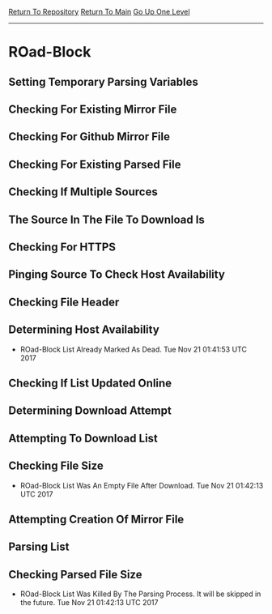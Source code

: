 [Return To Repository](https://github.com/deathbybandaid/piholeparser/)
[Return To Main](https://github.com/deathbybandaid/piholeparser/blob/master/RecentRunLogs/Mainlog.md)
[Go Up One Level](https://github.com/deathbybandaid/piholeparser/blob/master/RecentRunLogs/TopLevelScripts/30-Processing-Blacklists.md)
____________________________________
# ROad-Block
## Setting Temporary Parsing Variables
## Checking For Existing Mirror File
## Checking For Github Mirror File
## Checking For Existing Parsed File
## Checking If Multiple Sources
## The Source In The File To Download Is
## Checking For HTTPS
## Pinging Source To Check Host Availability
## Checking File Header
## Determining Host Availability
* ROad-Block List Already Marked As Dead. Tue Nov 21 01:41:53 UTC 2017
## Checking If List Updated Online
## Determining Download Attempt
## Attempting To Download List
## Checking File Size
* ROad-Block List Was An Empty File After Download. Tue Nov 21 01:42:13 UTC 2017
## Attempting Creation Of Mirror File
## Parsing List
## Checking Parsed File Size
* ROad-Block List Was Killed By The Parsing Process. It will be skipped in the future. Tue Nov 21 01:42:13 UTC 2017
